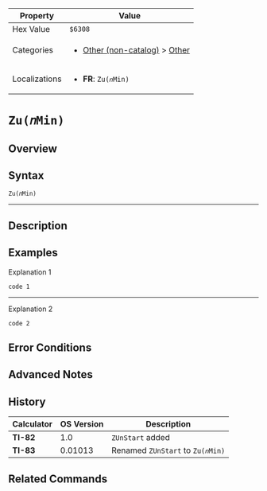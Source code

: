 | Property      | Value |
|---------------|-------|
| Hex Value     | `$6308`|
| Categories    | <ul><li>[Other (non-catalog)](<../categories/Other (non-catalog).md>) > [Other](<../categories/Other (non-catalog).md#Other>)</li></ul> |
| Localizations | <ul><li><b>FR</b>: `Zu(𝑛Min)`</li></ul> |

# `Zu(𝑛Min)`

## Overview




## Syntax
`Zu(𝑛Min)`

<hr>

## Description


## Examples

Explanation 1
```ti-basic
code 1
```
---
Explanation 2
```ti-basic
code 2
```

## Error Conditions


## Advanced Notes


## History
| Calculator | OS Version | Description |
|------------|------------|-------------|
| <b>TI-82</b> | 1.0 | `ZUnStart` added |
| <b>TI-83</b> | 0.01013 | Renamed `ZUnStart` to `Zu(𝑛Min)`

## Related Commands

